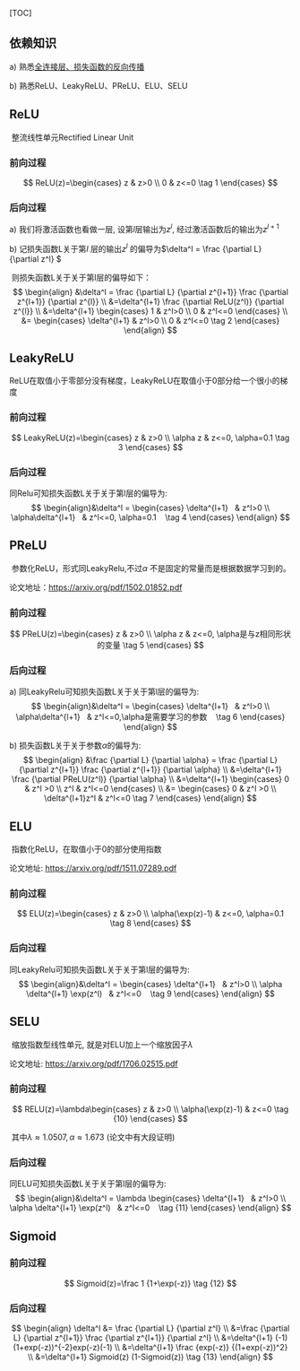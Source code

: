 

[TOC]

## 依赖知识

a) 熟悉[全连接层、损失函数的反向传播](0_1-全连接层、损失函数的反向传播.md)

b) 熟悉ReLU、LeakyReLU、PReLU、ELU、SELU



## ReLU

​          整流线性单元Rectified Linear Unit

### 前向过程

$$
ReLU(z)=\begin{cases}
z &  z>0 \\
0 & z<=0    \tag 1
\end{cases}
$$

### 后向过程

a) 我们将激活函数也看做一层, 设第$l$层输出为$z^l$, 经过激活函数后的输出为$z^{l+1}$

b) 记损失函数L关于第$l$ 层的输出$z^l$ 的偏导为$\delta^l = \frac {\partial L} {\partial z^l}  $ 

​        则损失函数L关于关于第l层的偏导如下：
$$
\begin{align}
&\delta^l = \frac {\partial L} {\partial z^{l+1}}   \frac {\partial z^{l+1}} {\partial z^{l}}  \\
&=\delta^{l+1} \frac {\partial ReLU(z^l)} {\partial z^{l}} \\
&=\delta^{l+1} \begin{cases}
1    & z^l>0 \\
0    & z^l<=0   
\end{cases} \\
&= \begin{cases}
\delta^{l+1}    & z^l>0 \\
0    & z^l<=0    \tag 2
\end{cases}
\end{align}
$$

## LeakyReLU

​           ReLU在取值小于零部分没有梯度，LeakyReLU在取值小于0部分给一个很小的梯度

### 前向过程

$$
LeakyReLU(z)=\begin{cases}
z &  z>0 \\
\alpha z & z<=0, \alpha=0.1    \tag 3
\end{cases}
$$

### 后向过程

同Relu可知损失函数L关于关于第l层的偏导为:
$$
\begin{align}&\delta^l = \begin{cases}
\delta^{l+1}    & z^l>0 \\
\alpha\delta^{l+1}    & z^l<=0, \alpha=0.1    \tag 4
\end{cases}
\end{align}
$$


## PReLU

​           参数化ReLU，形式同LeakyRelu,不过$\alpha$ 不是固定的常量而是根据数据学习到的。

论文地址：https://arxiv.org/pdf/1502.01852.pdf

### 前向过程

$$
PReLU(z)=\begin{cases}
z &  z>0 \\
\alpha z & z<=0, \alpha是与z相同形状的变量    \tag 5
\end{cases}
$$

### 后向过程

a) 同LeakyRelu可知损失函数L关于关于第l层的偏导为:
$$
\begin{align}&\delta^l = \begin{cases}
\delta^{l+1}    & z^l>0 \\
\alpha\delta^{l+1}    & z^l<=0,\alpha是需要学习的参数    \tag 6
\end{cases}
\end{align}
$$


b) 损失函数L关于关于参数$\alpha$的偏导为:
$$
\begin{align}
&\frac {\partial L} {\partial \alpha} = \frac {\partial L} {\partial z^{l+1}}   \frac {\partial z^{l+1}} {\partial \alpha} \\
&=\delta^{l+1} \frac {\partial PReLU(z^l)} {\partial \alpha} \\
&=\delta^{l+1} \begin{cases}
0  & z^l >0 \\
z^l & z^l<=0
\end{cases} \\
&= \begin{cases}
0  & z^l >0 \\
\delta^{l+1}z^l & z^l<=0  \tag 7
\end{cases} 
\end{align}
$$


## ELU

​           指数化ReLU，在取值小于0的部分使用指数

论文地址: https://arxiv.org/pdf/1511.07289.pdf

### 前向过程

$$
ELU(z)=\begin{cases}
z &  z>0 \\
\alpha(\exp(z)-1) & z<=0, \alpha=0.1    \tag 8
\end{cases}
$$

### 后向过程

同LeakyRelu可知损失函数L关于关于第l层的偏导为:
$$
\begin{align}&\delta^l = \begin{cases}
\delta^{l+1}    & z^l>0 \\
\alpha \delta^{l+1} \exp(z^l)    & z^l<=0    \tag 9
\end{cases}
\end{align}
$$

## SELU

​           缩放指数型线性单元, 就是对ELU加上一个缩放因子$\lambda$

论文地址: https://arxiv.org/pdf/1706.02515.pdf

### 前向过程

$$
RELU(z)=\lambda\begin{cases}
z &  z>0 \\
\alpha(\exp(z)-1) & z<=0    \tag {10}
\end{cases}
$$

​             其中$\lambda \approx 1.0507 , \alpha \approx  1.673$ (论文中有大段证明)

### 后向过程

同ELU可知损失函数L关于关于第l层的偏导为:
$$
\begin{align}&\delta^l = \lambda \begin{cases}
\delta^{l+1}    & z^l>0 \\
\alpha \delta^{l+1} \exp(z^l)    & z^l<=0    \tag {11}
\end{cases}
\end{align}
$$





## Sigmoid

### 前向过程

$$
Sigmoid(z)=\frac 1 {1+\exp(-z)}    \tag {12}
$$

### 后向过程


$$
\begin{align} \delta^l &= \frac {\partial L} {\partial z^l} \\
&=\frac {\partial L} {\partial z^{l+1}} \frac {\partial z^{l+1}} {\partial z^l} \\
&=\delta^{l+1} (-1) (1+exp(-z))^{-2}exp(-z)(-1) \\
&=\delta^{l+1} \frac {exp(-z)} {(1+exp(-z))^2} \\
&=\delta^{l+1} Sigmoid(z) (1-Sigmoid(z))      \tag {13}
\end{align}
$$
